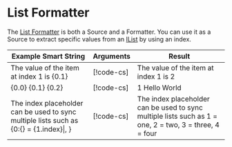 # List Formatter

The [List Formatter](xref:UnityEngine.Localization.SmartFormat.Extensions.ListFormatter) is both a Source and a Formatter. You can use it as a Source to extract specific values from an [IList](https://docs.microsoft.com/en-us/dotnet/api/system.collections.ilist) by using an index.

| **Example Smart String**                                                                | **Arguments**                                                              | **Result**                                                                                             |
|-----------------------------------------------------------------------------------------|----------------------------------------------------------------------------|--------------------------------------------------------------------------------------------------------|
| The value of the item at index 1 is {0.1}                                               | [!code-cs[](../../DocCodeSamples.Tests/SmartStringSamples.cs#args-list-1)] | The value of the item at index 1 is 2                                                                  |
| {0.0} {0.1} {0.2}                                                                       | [!code-cs[](../../DocCodeSamples.Tests/SmartStringSamples.cs#args-list-2)] | 1 Hello World                                                                                          |
| The index placeholder can be used to sync multiple lists such as {0:{} = {1.index}\|, } | [!code-cs[](../../DocCodeSamples.Tests/SmartStringSamples.cs#args-list-3)] | The index placeholder can be used to sync multiple lists such as 1 = one, 2 = two, 3 = three, 4 = four |
